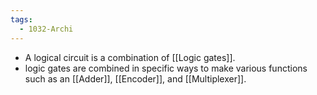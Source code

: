 ```yaml
---
tags:
  - 1032-Archi
---
```

- A logical circuit is a combination of [[Logic gates]].
- logic gates are combined in specific ways to make various functions such as an [[Adder]], [[Encoder]], and [[Multiplexer]].